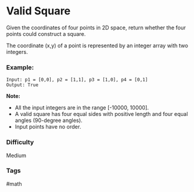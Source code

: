# Valid Square

Given the coordinates of four points in 2D space, return whether the four points could construct a square.

The coordinate (x,y) of a point is represented by an integer array with two integers.

### Example:

```
Input: p1 = [0,0], p2 = [1,1], p3 = [1,0], p4 = [0,1]
Output: True
```

**Note:**

- All the input integers are in the range [-10000, 10000].
- A valid square has four equal sides with positive length and four equal angles (90-degree angles).
- Input points have no order.

### Difficulty

Medium

### Tags

#math

